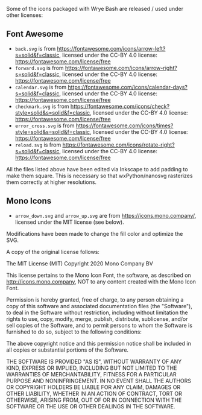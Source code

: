 Some of the icons packaged with Wrye Bash are released / used under other licenses:

## Font Awesome

- `back.svg` is from https://fontawesome.com/icons/arrow-left?s=solid&f=classic,
  licensed under the CC-BY 4.0 license: https://fontawesome.com/license/free
- `forward.svg` is from https://fontawesome.com/icons/arrow-right?s=solid&f=classic,
  licensed under the CC-BY 4.0 license: https://fontawesome.com/license/free
- `calendar.svg` is from https://fontawesome.com/icons/calendar-days?s=solid&f=classic,
  licensed under the CC-BY 4.0 license: https://fontawesome.com/license/free
- `checkmark.svg` is from https://fontawesome.com/icons/check?style=solid&s=solid&f=classic,
  licensed under the CC-BY 4.0 license: https://fontawesome.com/license/free
- `error_cross.svg` is from https://fontawesome.com/icons/times?style=solid&s=solid&f=classic,
  licensed under the CC-BY 4.0 license: https://fontawesome.com/license/free
- `reload.svg` is from https://fontawesome.com/icons/rotate-right?s=solid&f=classic,
  licensed under the CC-BY 4.0 license: https://fontawesome.com/license/free

All the files listed above have been edited via Inkscape to add padding to make them square.
This is necessary so that wxPython/nanosvg rasterizes them correctly at higher resolutions.

## Mono Icons

- `arrow_down.svg` and `arrow_up.svg` are from https://icons.mono.company/,
  licensed under the MIT license (see below).

Modifications have been made to change the fill color and optimize the SVG.

A copy of the original license follows:

The MIT License (MIT) Copyright 2020 Mono Company BV

This license pertains to the Mono Icon Font, the software, as described on http://icons.mono.company, NOT to any content created with the Mono Icon Font.

Permission is hereby granted, free of charge, to any person obtaining a copy of this software and associated documentation files (the "Software"), to deal in the Software without restriction, including without limitation the rights to use, copy, modify, merge, publish, distribute, sublicense, and/or sell copies of the Software, and to permit persons to whom the Software is furnished to do so, subject to the following conditions:

The above copyright notice and this permission notice shall be included in all copies or substantial portions of the Software.

THE SOFTWARE IS PROVIDED "AS IS", WITHOUT WARRANTY OF ANY KIND, EXPRESS OR IMPLIED, INCLUDING BUT NOT LIMITED TO THE WARRANTIES OF MERCHANTABILITY, FITNESS FOR A PARTICULAR PURPOSE AND NONINFRINGEMENT. IN NO EVENT SHALL THE AUTHORS OR COPYRIGHT HOLDERS BE LIABLE FOR ANY CLAIM, DAMAGES OR OTHER LIABILITY, WHETHER IN AN ACTION OF CONTRACT, TORT OR OTHERWISE, ARISING FROM, OUT OF OR IN CONNECTION WITH THE SOFTWARE OR THE USE OR OTHER DEALINGS IN THE SOFTWARE.
